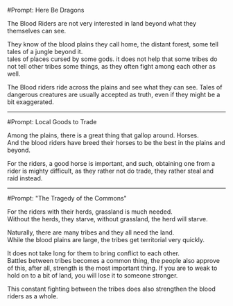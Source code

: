 #Prompt: Here Be Dragons

The Blood Riders are not very interested in land beyond what they themselves can see.

They know of the blood plains they call home, the distant forest, some tell tales of a jungle beyond it.  
tales of places cursed by some gods. it does not help that some tribes do not tell other tribes some things, as they often fight among each other as well.

The Blood riders ride across the plains and see what they can see. Tales of dangerous creatures are usually accepted as truth, even if they might be a bit exaggerated.

---

#Prompt: Local Goods to Trade

Among the plains, there is a great thing that gallop around. Horses.  
And the blood riders have breed their horses to be the best in the plains and beyond.

For the riders, a good horse is important, and such, obtaining one from a rider is mighty difficult, as they rather not do trade, they rather steal and raid instead.

---

#Prompt: "The Tragedy of the Commons"

For the riders with their herds, grassland is much needed.  
Without the herds, they starve, without grassland, the herd will starve.

Naturally, there are many tribes and they all need the land.  
While the blood plains are large, the tribes get territorial very quickly.

It does not take long for them to bring conflict to each other.  
Battles between tribes becomes a common thing, the people also approve of this, after all, strength is the most important thing. If you are to weak to hold on to a bit of land, you will lose it to someone stronger.

This constant fighting between the tribes does also strengthen the blood riders as a whole.